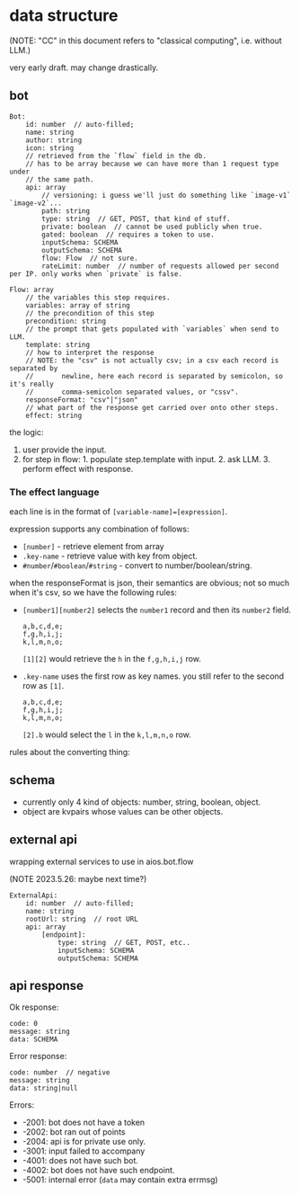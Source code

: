 # data structure

(NOTE: "CC" in this document refers to "classical computing", i.e. without LLM.)

very early draft. may change drastically.

## bot

```
Bot:
    id: number  // auto-filled;
    name: string
    author: string
    icon: string
    // retrieved from the `flow` field in the db.
    // has to be array because we can have more than 1 request type under
    // the same path.
    api: array
        // versioning: i guess we'll just do something like `image-v1` `image-v2`...
        path: string
        type: string  // GET, POST, that kind of stuff.
        private: boolean  // cannot be used publicly when true.
        gated: boolean  // requires a token to use.
        inputSchema: SCHEMA
        outputSchema: SCHEMA
        flow: Flow  // not sure.
        rateLimit: number  // number of requests allowed per second per IP. only works when `private` is false.
```

```
Flow: array
    // the variables this step requires.
    variables: array of string
    // the precondition of this step
    precondition: string
    // the prompt that gets populated with `variables` when send to LLM.
    template: string
    // how to interpret the response
    // NOTE: the "csv" is not actually csv; in a csv each record is separated by
    //       newline, here each record is separated by semicolon, so it's really
    //       comma-semicolon separated values, or "cssv".
    responseFormat: "csv"|"json"
    // what part of the response get carried over onto other steps.
    effect: string
```

the logic:

1.  user provide the input.
2.  for step in flow:
        1.  populate step.template with input.
        2.  ask LLM.
        3.  perform effect with response.

### The effect language

each line is in the format of `[variable-name]=[expression]`.

expression supports any combination of follows:

+ `[number]` - retrieve element from array
+ `.key-name` - retrieve value with key from object.
+ `#number`/`#boolean`/`#string` - convert to number/boolean/string.

when the responseFormat is json, their semantics are obvious; not so much when it's csv, so we have the following rules:

+ `[number1][number2]` selects the `number1` record and then its `number2` field.

  ```
  a,b,c,d,e;
  f,g,h,i,j;
  k,l,m,n,o;
  ```

  `[1][2]` would retrieve the `h` in the `f,g,h,i,j` row.

+ `.key-name` uses the first row as key names. you still refer to the second row as `[1]`.

  ```
  a,b,c,d,e;
  f,g,h,i,j;
  k,l,m,n,o;
  ```

  `[2].b` would select the `l` in the `k,l,m,n,o` row.

rules about the converting thing:

## schema

+ currently only 4 kind of objects: number, string, boolean, object.
+ object are kvpairs whose values can be other objects.

## external api

wrapping external services to use in aios.bot.flow

(NOTE 2023.5.26: maybe next time?)

```
ExternalApi:
    id: number  // auto-filled;
    name: string
    rootUrl: string  // root URL
    api: array
        [endpoint]:
            type: string  // GET, POST, etc..
            inputSchema: SCHEMA
            outputSchema: SCHEMA
```

## api response

Ok response:

```
code: 0
message: string
data: SCHEMA
```

Error response:

```
code: number  // negative
message: string
data: string|null
```

Errors:

+ -2001: bot does not have a token
+ -2002: bot ran out of points
+ -2004: api is for private use only.
+ -3001: input failed to accompany 
+ -4001: does not have such bot.
+ -4002: bot does not have such endpoint.
+ -5001: internal error (`data` may contain extra errmsg)
